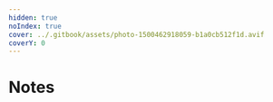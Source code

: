 ```yaml
---
hidden: true
noIndex: true
cover: ../.gitbook/assets/photo-1500462918059-b1a0cb512f1d.avif
coverY: 0
---
```


# Notes

